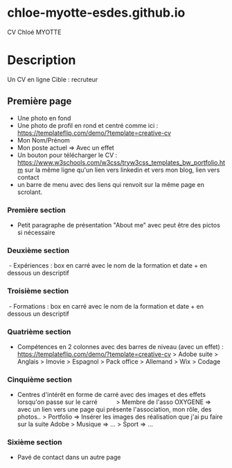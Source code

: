 # chloe-myotte-esdes.github.io
CV Chloé MYOTTE

# Description
Un CV en ligne
Cible : recruteur

## Première page
- Une photo en fond
- Une photo de profil en rond et centré comme ici : https://templateflip.com/demo/?template=creative-cv
- Mon Nom/Prénom
- Mon poste actuel => Avec un effet
- Un bouton pour télécharger le CV : https://www.w3schools.com/w3css/tryw3css_templates_bw_portfolio.htm sur la même ligne qu'un lien vers linkedin et vers mon blog, lien vers contact
- un barre de menu avec des liens qui renvoit sur la même page en scrolant. 

### Première section
- Petit paragraphe de présentation "About me" avec peut être des pictos si nécessaire

### Deuxième section
 - Expériences : box en carré avec le nom de la formation et date + en dessous un descriptif
 
### Troisième section
 - Formations : box en carré avec le nom de la formation et date + en dessous un descriptif
 
### Quatrième section
 - Compétences en 2 colonnes avec des barres de niveau (avec un effet) : https://templateflip.com/demo/?template=creative-cv
                          > Adobe suite         > Anglais
                          > Imovie              > Espagnol
                          > Pack office         > Allemand 
                          > Wix 
                          > Codage 
                          
### Cinquième section 
 - Centres d'intérêt en forme de carré avec des images et des effets lorsqu'on passe sur le carré 
           > Membre de l'asso OXYGENE => avec un lien vers une page qui présente l'association, mon rôle, des photos.. 
           > Portfolio => Insérer les images des réalisation que j'ai pu faire sur la suite Adobe 
           > Musique => ...
           > Sport => ... 
           
 ### Sixième section
 - Pavé de contact dans un autre page 



